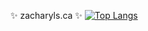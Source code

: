
✨ zacharyls.ca ✨
[![Top Langs](https://github-readme-stats.vercel.app/api/top-langs/?username=TechTalkZach&layout=compact&theme=transparent)](https://github.com/TechTalkZach/github-readme-stats)



<!---
TechTalkZach/TechTalkZach is a ✨ special ✨ repository because its `README.md` (this file) appears on your GitHub profile.
You can click the Preview link to take a look at your changes.
--->
